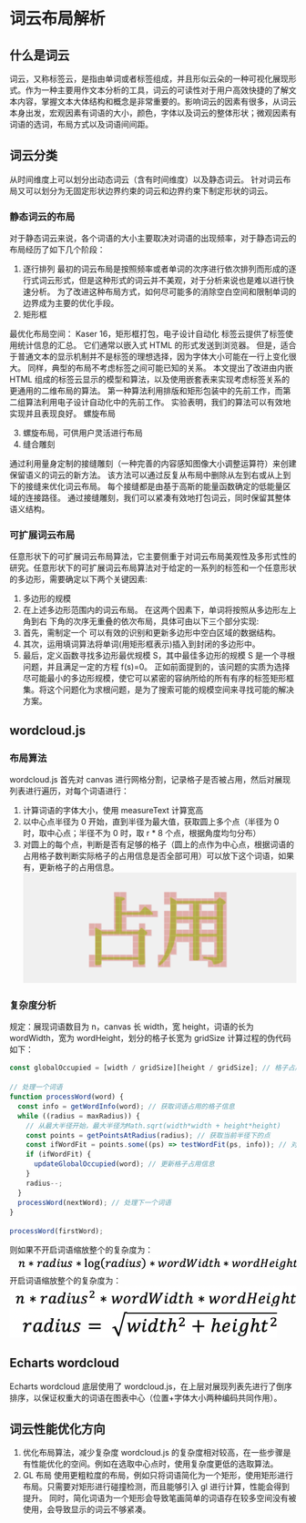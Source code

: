 # 词云布局解析

## 什么是词云

词云，又称标签云，是指由单词或者标签组成，并且形似云朵的一种可视化展现形式。作为一种主要用作文本分析的工具，词云的可读性对于用户高效快捷的了解文本内容，掌握文本大体结构和概念是非常重要的。影响词云的因素有很多，从词云本身出发，宏观因素有词语的大小，颜色，字体以及词云的整体形状；微观因素有词语的选词，布局方式以及词语间间距。

## 词云分类

从时间维度上可以划分出动态词云（含有时间维度）以及静态词云。
针对词云布局又可以划分为无固定形状边界约束的词云和边界约束下制定形状的词云。

### 静态词云的布局

对于静态词云来说，各个词语的大小主要取决对词语的出现频率，对于静态词云的布局经历了如下几个阶段：

1. 逐行排列
   最初的词云布局是按照频率或者单词的次序进行依次排列而形成的逐行式词云形式，但是这种形式的词云并不美观，对于分析来说也是难以进行快速分析。
   为了改进这种布局方式，如何尽可能多的消除空白空间和限制单词的边界成为主要的优化手段。
2. 矩形框

最优化布局空间： Kaser 16，矩形框打包，电子设计自动化
标签云提供了标签使用统计信息的汇总。 它们通常以嵌入式 HTML 的形式发送到浏览器。 但是，适合于普通文本的显示机制并不是标签的理想选择，因为字体大小可能在一行上变化很大。 同样，典型的布局不考虑标签之间可能已知的关系。 本文提出了改进由内嵌 HTML 组成的标签云显示的模型和算法，以及使用嵌套表来实现考虑标签关系的更通用的二维布局的算法。 第一种算法利用排版和矩形包装中的先前工作，而第二组算法利用电子设计自动化中的先前工作。 实验表明，我们的算法可以有效地实现并且表现良好。
螺旋布局

3. 螺旋布局，可供用户灵活进行布局
4. 缝合雕刻

通过利用量身定制的接缝雕刻（一种完善的内容感知图像大小调整运算符）来创建保留语义的词云的新方法。 该方法可以通过反复从布局中删除从左到右或从上到下的接缝来优化词云布局。 每个接缝都是由基于高斯的能量函数确定的低能量区域的连接路径。 通过接缝雕刻，我们可以紧凑有效地打包词云，同时保留其整体语义结构。

### 可扩展词云布局

任意形状下的可扩展词云布局算法，它主要侧重于对词云布局美观性及多形式性的研究。任意形状下的可扩展词云布局算法对于给定的一系列的标签和一个任意形状的多边形，需要确定以下两个关键因素:

1. 多边形的规模
2. 在上述多边形范围内的词云布局。
   在这两个因素下，单词将按照从多边形左上角到右 下角的次序无重叠的依次布局，具体可由以下三个部分实现:
3. 首先，需制定一个 可以有效的识别和更新多边形中空白区域的数据结构。
4. 其次，运用填词算法将单词(用矩形框表示)插入到封闭的多边形中。
5. 最后，定义函数寻找多边形最优规模 S，其中最佳多边形的规模 S 是一个寻根问题，并且满足一定的方程 f(s)=0。
   正如前面提到的，该问题的实质为选择尽可能最小的多边形规模，使它可以紧密的容纳所给的所有有序的标签矩形框集。将这个问题化为求根问题，是为了搜索可能的规模空间来寻找可能的解决方案。

## wordcloud.js

### 布局算法

wordcloud.js 首先对 canvas 进行网格分割，记录格子是否被占用，然后对展现列表进行遍历，对每个词语进行：

1. 计算词语的字体大小，使用 measureText 计算宽高
2. 以中心点半径为 0 开始，直到半径为最大值，获取圆上多个点（半径为 0 时，取中心点；半径不为 0 时，取 r \* 8 个点，根据角度均匀分布）
3. 对圆上的每个点，判断是否有足够的格子（圆上的点作为中心点，根据词语的占用格子数判断实际格子的占用信息是否全部可用）可以放下这个词语，如果有，更新格子的占用信息。
   ![](./images/wc1.png)

### 复杂度分析

规定：展现词语数目为 n，canvas 长 width，宽 height，词语的长为 wordWidth，宽为 wordHeight，划分的格子长宽为 gridSize
计算过程的伪代码如下：

```js
const globalOccupied = [width / gridSize][height / gridSize]; // 格子占用信息

// 处理一个词语
function processWord(word) {
  const info = getWordInfo(word); // 获取词语占用的格子信息
  while ((radius = maxRadius)) {
    // 从最大半径开始，最大半径为Math.sqrt(width*width + height*height)
    const points = getPointsAtRadius(radius); // 获取当前半径下的点
    const ifWordFit = points.some((ps) => testWordFit(ps, info)); // 对每一组点进行判断，是否能放下当前词语
    if (ifWordFit) {
      updateGlobalOccupied(word); // 更新格子占用信息
    }
    radius--;
  }
  processWord(nextWord); // 处理下一个词语
}

processWord(firstWord);
```

则如果不开启词语缩放整个的复杂度为：
![](./images/wc2.png)
开启词语缩放整个的复杂度为：
![](./images/wc3.png)
![](./images/wc4.png)

## Echarts wordcloud

Echarts wordcloud 底层使用了 wordcloud.js，在上层对展现列表先进行了倒序排序，以保证权重大的词语在图表中心（位置+字体大小两种编码共同作用）。

## 词云性能优化方向

1. 优化布局算法，减少复杂度
   wordcloud.js 的复杂度相对较高，在一些步骤是有性能优化的空间。例如在选取中心点时，使用复杂度更低的选取算法。
2. GL 布局
   使用更粗粒度的布局，例如只将词语简化为一个矩形，使用矩形进行布局。只需要对矩形进行碰撞检测，而且能够引入 gl 进行计算，性能会得到提升。
   同时，简化词语为一个矩形会导致笔画简单的词语存在较多空间没有被使用，会导致显示的词云不够紧凑。
